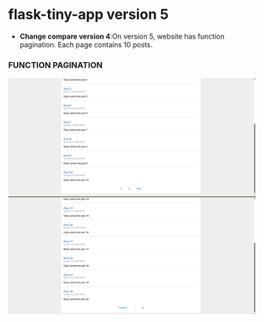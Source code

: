 # **flask-tiny-app version 5**

- **Change compare version 4**:On version 5, website has function pagination. Each page contains 10 posts.

### FUNCTION PAGINATION
![alt text](page1.png)
![alt text](page2.png)